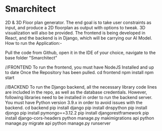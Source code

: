 


# Smarchitect
2D & 3D Floor plan generator. The end goal is to take user constraints as input, and produce a 2D floorplan as output with options to tweak. 3D visualization will also be provided. The frontend is being developed in React, and the backend is in Django, which will be carrying our AI Model.
How to run the Application:-

Pull the code from Github, open it in the IDE of your choice, navigate to the base folder "Smarchitect"


//FRONTEND
To run the frontend, you must have NodeJS Installed and up to date
Once the Repository has been pulled.
cd frontend
npm install
npm start


//BACKEND
To run the Django backend, all the necessary library code lines are included in the repo, as well as the database credentials. However, following libraries need to be installed in order to run the backend server. You must have Python version 3.9.x in order to avoid issues with the backend.
cd backend
pip install django
pip install dnspython
pip install djongo
pip install pymongo==3.12.2
pip install djangorestframework
pip install django-cors-headers
python manage.py makimigrations api
python manage.py migrate api
python manage.py runserver
